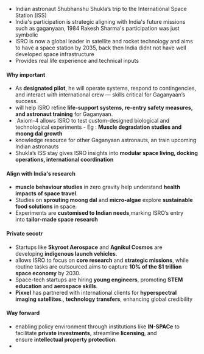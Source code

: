 - Indian astronaut Shubhanshu Shukla’s trip to the International Space Station (ISS)
- India's participation is strategic aligning with India's future missions such as gaganyaan, 1984 Rakesh Sharma's participation was just symbolic
- ISRO is now a global leader in satellite and rocket technology and aims to have a space station by 2035, back then India didnt not have well developed space infrastructure
- Provides real life experience and technical inputs

#### Why important 
- As **designated pilot**, he will operate systems, respond to contingencies, and interact with international crew — skills critical for Gaganyaan’s success.
- will help ISRO refine **life-support systems, re-entry safety measures, and astronaut training** for Gaganyaan.
-  Axiom-4 allows ISRO to test custom-designed biological and technological experiments - Eg : **Muscle degradation studies and moong dal growth**
- knowledge resource for other Gaganyaan astronauts, an train upcoming Indian astronauts
- Shukla’s ISS stay gives ISRO insights into **modular space living, docking operations, international coordination**

#### Align with India's research
- **muscle behaviour studies** in zero gravity help understand **health impacts of space travel**.
- Studies on **sprouting moong dal** and **micro-algae** explore **sustainable food solutions** in space.
- Experiments are **customised to Indian needs**,marking ISRO’s entry into **tailor-made space research**

#### Private secotr
- Startups like **Skyroot Aerospace** and **Agnikul Cosmos** are developing **indigenous launch vehicles**.
- allows ISRO to focus on **core research** and **strategic missions**, while routine tasks are outsourced.aims to capture **10% of the $1 trillion space economy** by 2030.
- Space-tech startups are hiring **young engineers**, promoting **STEM education** and **aerospace skills**.
- **Pixxel** has partnered with international clients for **hyperspectral imaging satellites**., **technology transfers**, enhancing global credibility

#### Way forward
- enabling policy environment through institutions like **IN-SPACe** to facilitate **private investments**, streamline **licensing**, and ensure **intellectual property protection**.
- 